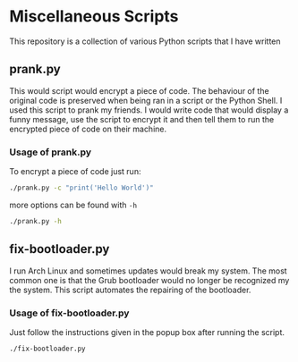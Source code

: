 # Miscellaneous Scripts

This repository is a collection of various Python scripts that I have written

## prank.py

This would script would encrypt a piece of code. The behaviour of the original code is preserved when being ran in a script or the Python Shell. I used this script to prank my friends. I would write code that would display a funny message, use the script to encrypt it and then tell them to run the encrypted piece of code on their machine.

### Usage of prank.py  

To encrypt a piece of code just run:

```bash
./prank.py -c "print('Hello World')"
```

more options can be found with `-h`

```bash
./prank.py -h
```

## fix-bootloader.py

I run Arch Linux and sometimes updates would break my system. The most common one is that the Grub bootloader would no longer be recognized my the system. This script automates the repairing of the bootloader.

### Usage of fix-bootloader.py

Just follow the instructions given in the popup box after running the script.


```bash
./fix-bootloader.py
```
